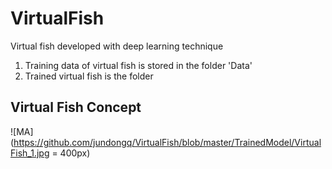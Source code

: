 # VirtualFish
Virtual fish developed with deep learning technique

1. Training data of virtual fish is stored in the folder 'Data'
2. Trained virtual fish is the folder

## Virtual Fish Concept
![MA](https://github.com/jundongq/VirtualFish/blob/master/TrainedModel/VirtualFish_1.jpg = 400px)
